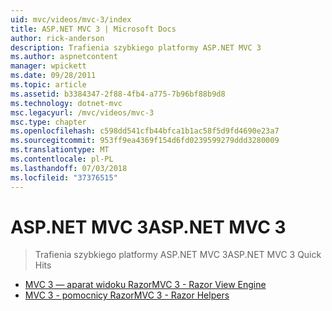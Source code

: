 ```yaml
---
uid: mvc/videos/mvc-3/index
title: ASP.NET MVC 3 | Microsoft Docs
author: rick-anderson
description: Trafienia szybkiego platformy ASP.NET MVC 3
ms.author: aspnetcontent
manager: wpickett
ms.date: 09/28/2011
ms.topic: article
ms.assetid: b3384347-2f88-4fb4-a775-7b96bf88b9d8
ms.technology: dotnet-mvc
msc.legacyurl: /mvc/videos/mvc-3
msc.type: chapter
ms.openlocfilehash: c598dd541cfb44bfca1b1ac58f5d9fd4690e23a7
ms.sourcegitcommit: 953ff9ea4369f154d6fd0239599279ddd3280009
ms.translationtype: MT
ms.contentlocale: pl-PL
ms.lasthandoff: 07/03/2018
ms.locfileid: "37376515"
---
```

<a name="aspnet-mvc-3"></a><span data-ttu-id="fd266-103">ASP.NET MVC 3</span><span class="sxs-lookup"><span data-stu-id="fd266-103">ASP.NET MVC 3</span></span>
====================
> <span data-ttu-id="fd266-104">Trafienia szybkiego platformy ASP.NET MVC 3</span><span class="sxs-lookup"><span data-stu-id="fd266-104">ASP.NET MVC 3 Quick Hits</span></span>


- [<span data-ttu-id="fd266-105">MVC 3 — aparat widoku Razor</span><span class="sxs-lookup"><span data-stu-id="fd266-105">MVC 3 - Razor View Engine</span></span>](mvc-3-razor-view-engine.md)
- [<span data-ttu-id="fd266-106">MVC 3 - pomocnicy Razor</span><span class="sxs-lookup"><span data-stu-id="fd266-106">MVC 3 - Razor Helpers</span></span>](mvc-3-razor-helpers.md)
